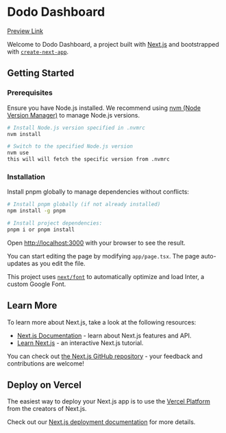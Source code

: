 # Dodo Dashboard 
[Preview Link](https://dodopayment.vercel.app/)

Welcome to Dodo Dashboard, a project built with [Next.js](https://nextjs.org/) and bootstrapped with [`create-next-app`](https://github.com/vercel/next.js/tree/canary/packages/create-next-app).

## Getting Started

### Prerequisites

Ensure you have Node.js installed. We recommend using [nvm (Node Version Manager)](https://github.com/nvm-sh/nvm) to manage Node.js versions.

```bash
# Install Node.js version specified in .nvmrc
nvm install

# Switch to the specified Node.js version
nvm use
this will will fetch the specific version from .nvmrc

```

### Installation

Install pnpm globally to manage dependencies without conflicts:

```bash
# Install pnpm globally (if not already installed)
npm install -g pnpm

# Install project dependencies:
pnpm i or pnpm install

```

Open [http://localhost:3000](http://localhost:3000) with your browser to see the result.

You can start editing the page by modifying `app/page.tsx`. The page auto-updates as you edit the file.

This project uses [`next/font`](https://nextjs.org/docs/basic-features/font-optimization) to automatically optimize and load Inter, a custom Google Font.

## Learn More

To learn more about Next.js, take a look at the following resources:

- [Next.js Documentation](https://nextjs.org/docs) - learn about Next.js features and API.
- [Learn Next.js](https://nextjs.org/learn) - an interactive Next.js tutorial.

You can check out [the Next.js GitHub repository](https://github.com/vercel/next.js/) - your feedback and contributions are welcome!

## Deploy on Vercel

The easiest way to deploy your Next.js app is to use the [Vercel Platform](https://vercel.com/new?utm_medium=default-template&filter=next.js&utm_source=create-next-app&utm_campaign=create-next-app-readme) from the creators of Next.js.

Check out our [Next.js deployment documentation](https://nextjs.org/docs/deployment) for more details.
